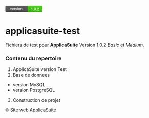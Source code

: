 [![Version](https://github.com/applicasuite/applicasuite-test/blob/master/img/badge_version_102a.png)](http://www.applicasuite.com)

# applicasuite-test
Fichiers de test pour **ApplicaSuite**
Version 1.0.2 _Basic_ et _Medium_.

### Contenu du repertoire
1. ApplicaSuite version Test
2. Base de donnees
  * version MySQL
  * version PostgreSQL
3. Construction de projet

:globe_with_meridians:  [Site web ApplicaSuite](https://www.applicasuite.com)
